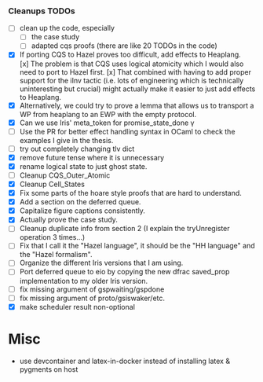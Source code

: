 ### Cleanups TODOs

- [ ] clean up the code, especially
  - [ ] the case study
  - [ ] adapted cqs proofs (there are like 20 TODOs in the code)
- [x] If porting CQS to Hazel proves too difficult, add effects to Heaplang.  
      [x] The problem is that CQS uses logical atomicity which I would also need to port to Hazel first.
      [x] That combined with having to add proper support for the iInv tactic (i.e. lots of engineering which is technically uninteresting but crucial) might actually make it easier to just add effects to Heaplang.
- [x] Alternatively, we could try to prove a lemma that allows us to transport a WP from heaplang to an EWP with the empty protocol.
- [x] Can we use Iris' meta_token for promise_state_done γ
- [ ] Use the PR for better effect handling syntax in OCaml to check the examples I give in the thesis.
- [ ] try out completely changing tlv dict
- [x] remove future tense where it is unnecessary
- [x] rename logical state to just ghost state.
- [ ] Cleanup CQS_Outer_Atomic
- [x] Cleanup Cell_States
- [x] Fix some parts of the hoare style proofs that are hard to understand.
- [x] Add a section on the deferred queue.
- [x] Capitalize figure captions consistently.
- [x] Actually prove the case study.
- [ ] Cleanup duplicate info from section 2 (I explain the tryUnregister operation 3 times...)
- [ ] Fix that I call it the "Hazel language", it should be the "HH language" and the "Hazel formalism".
- [ ] Organize the different Iris versions that I am using.
- [ ] Port deferred queue to eio by copying the new dfrac saved_prop implementation to my older Iris version.
- [ ] fix missing argument of gspwaiting/gspdone
- [ ] fix missing argument of proto/gsiswaker/etc.
- [x] make scheduler result non-optional

# Misc
- use devcontainer and latex-in-docker instead of installing latex & pygments on host